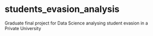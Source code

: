 # students_evasion_analysis
Graduate final project for Data Science analysing student evasion in a Private University
